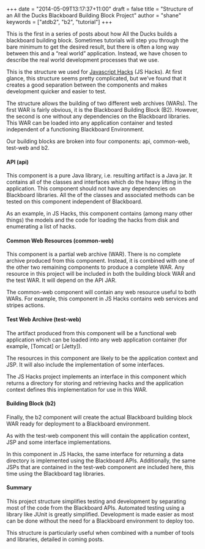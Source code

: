 +++
date = "2014-05-09T13:17:37+11:00"
draft = false
title = "Structure of an All the Ducks Blackboard Building Block Project"
author = "shane"
keywords = ["atdb2", "b2", "tutorial"]
+++

This is the first in a series of posts about how All the Ducks builds a blackboard building block. Sometimes tutorials will step you through the bare minimum to get the desired result, but there is often a long way between this and a “real world” application. Instead, we have chosen to describe the real world development processes that we use.

This is the structure we used for [Javascript Hacks](http://projects.oscelot.org/gf/project/jshack/) (JS Hacks). At first glance, this structure seems pretty complicated, but we’ve found that it creates a good separation between the components and makes development quicker and easier to test.

The structure allows the building of two different web archives (WARs). The first WAR is fairly obvious, it is the Blackboard Building Block (B2). However, the second is one without any dependencies on the Blackboard libraries. This WAR can be loaded into any application container and tested independent of a functioning Blackboard Environment.

Our building blocks are broken into four components: api, common-web, test-web and b2.

#### API (api)

This component is a pure Java library, i.e. resulting artifact is a Java jar. It contains all of the classes and interfaces which do the heavy lifting in the application. This component should not have any dependencies on Blackboard libraries. All the of the classes and associated methods can be tested on this component independent of Blackboard.

As an example, in JS Hacks, this component contains (among many other things) the models and the code for loading the hacks from disk and enumerating a list of hacks.

#### Common Web Resources (common-web)

This component is a partial web archive (WAR). There is no complete archive produced from this component. Instead, it is combined with one of the other two remaining components to produce a complete WAR. Any resource in this project will be included in both the building block WAR and the test WAR. It will depend on the API JAR.

The common-web component will contain any web resource useful to both WARs. For example, this component in JS Hacks contains web services and stripes actions.

#### Test Web Archive (test-web)

The artifact produced from this component will be a functional web application which can be loaded into any web application container (for example, [Tomcat] or [Jetty]).

The resources in this component are likely to be the application context and JSP. It will also include the implementation of some interfaces.

The JS Hacks project implements an interface in this component which returns a directory for storing and retrieving hacks and the application context defines this implementation for use in this WAR.

#### Building Block (b2)

Finally, the b2 component will create the actual Blackboard building block WAR ready for deployment to a Blackboard environment.

As with the test-web component this will contain the application context, JSP and some interface implementations.

In this component in JS Hacks, the same interface for returning a data directory is implemented using the Blackboard APIs. Additionally, the same JSPs that are contained in the test-web component are included here, this time using the Blackboard tag libraries.

#### Summary

This project structure simplifies testing and development by separating most of the code from the Blackboard APIs. Automated testing using a library like JUnit is greatly simplified. Development is made easier as most can be done without the need for a Blackboard environment to deploy too.

This structure is particularly useful when combined with a number of tools and libraries, detailed in coming posts.


